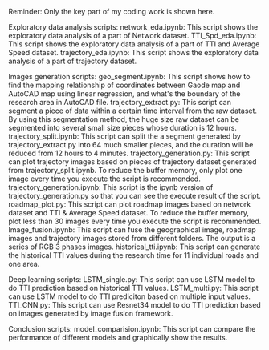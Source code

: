 Reminder: Only the key part of my coding work is shown here.
 
Exploratory data analysis scripts:
network_eda.ipynb: This script shows the exploratory data analysis of a part of Network dataset.
TTI_Spd_eda.ipynb: This script shows the exploratory data analysis of a part of TTI and Average Speed dataset.
trajectory_eda.ipynb: This script shows the exploratory data analysis of a part of trajectory dataset.

Images generation scripts:
geo_segment.ipynb: This script shows how to find the mapping relationship of coordinates between Gaode map and AutoCAD map using linear regression, and what's the boundary of the research area in AutoCAD file.
trajectory_extract.py: This script can segment a piece of data within a certain time interval from the raw dataset. By using this segmentation method, the huge size raw dataset can be segmented into several small size pieces whose duration is 12 hours.
trajectory_split.ipynb: This script can split the a segment generated by trajectory_extract.py into 64 much smaller pieces, and the duration will be reduced from 12 hours to 4 minutes. 
trajectory_generation.py: This script can plot trajectory images based on pieces of trajectory dataset generated from trajectory_split.ipynb. To reduce the buffer memory, only plot one image every time you execute the script is recommended.
trajectory_generation.ipynb: This script is the ipynb version of trajectory_generation.py so that you can see the execute result of the script.
roadmap_plot.py: This script can plot roadmap images based on network dataset and TTI & Average Speed dataset. To reduce the buffer memory, plot less than 30 images every time you execute the script is recommended.
Image_fusion.ipynb: This script can fuse the geographical image, roadmap images and trajectory images stored from different folders. The output is a series of RGB 3 phases images.
historical_tti.ipynb: This script can generate the historical TTI values during the research time for 11 individual roads and one area.

Deep learning scripts:
LSTM_single.py: This script can use LSTM model to do TTI prediction based on historical TTI values.
LSTM_multi.py: This script can use LSTM model to do TTI prediciton based on multiple input values.
TTI_CNN.py: This script can use Resnet34 model to do TTI prediction based on images generated by image fusion framework.

Conclusion scripts:
model_comparision.ipynb: This script can compare the performance of different models and graphically show the results.